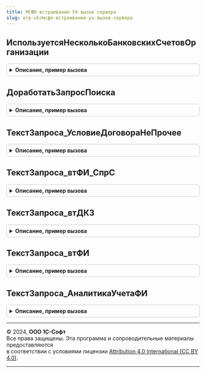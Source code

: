 ```yaml
---
title: МСФО встраивание УХ вызов сервера
slug: erp-uh/мсфо-встраивание-ух-вызов-сервера
---
```



## ИспользуетсяНесколькоБанковскихСчетовОрганизации
<details style="margin: 1em 0; padding: 0.5em; border: 1px solid #ccc; border-radius: 6px;">

<summary style="font-weight: bold; cursor: pointer;">Описание, пример вызова</summary>

```bsl

Функция ИспользуетсяНесколькоБанковскихСчетовОрганизации(ОтборОрганизация) Экспорт
```

Пример вызова
```bsl
Результат = МСФОВстраиваниеУХВызовСервера.ИспользуетсяНесколькоБанковскихСчетовОрганизации(ОтборОрганизация) 
```
</details>

## ДоработатьЗапросПоиска
<details style="margin: 1em 0; padding: 0.5em; border: 1px solid #ccc; border-radius: 6px;">

<summary style="font-weight: bold; cursor: pointer;">Описание, пример вызова</summary>

```bsl

Процедура ДоработатьЗапросПоиска(ТекстЗапроса, ТипСтрокой, ВидУчета = "МСФО", ОтборПоОрганизации = Истина) Экспорт
```

Пример вызова
```bsl
МСФОВстраиваниеУХВызовСервера.ДоработатьЗапросПоиска(ТекстЗапроса, ТипСтрокой, ВидУчета, ОтборПоОрганизации);
```
</details>

## ТекстЗапроса_УсловиеДоговораНеПрочее
<details style="margin: 1em 0; padding: 0.5em; border: 1px solid #ccc; border-radius: 6px;">

<summary style="font-weight: bold; cursor: pointer;">Описание, пример вызова</summary>

```bsl

Функция ТекстЗапроса_УсловиеДоговораНеПрочее(ИмяПоляДоговора = "Субконто2") Экспорт
```

Пример вызова
```bsl
Результат = МСФОВстраиваниеУХВызовСервера.ТекстЗапроса_УсловиеДоговораНеПрочее(ИмяПоляДоговора);
```
</details>

## ТекстЗапроса_втФИ_СпрС
<details style="margin: 1em 0; padding: 0.5em; border: 1px solid #ccc; border-radius: 6px;">

<summary style="font-weight: bold; cursor: pointer;">Описание, пример вызова</summary>

```bsl

Функция ТекстЗапроса_втФИ_СпрС(НомераТаблиц) Экспорт
```

Пример вызова
```bsl
Результат = МСФОВстраиваниеУХВызовСервера.ТекстЗапроса_втФИ_СпрС(НомераТаблиц) 
```
</details>

## ТекстЗапроса_втДКЗ
<details style="margin: 1em 0; padding: 0.5em; border: 1px solid #ccc; border-radius: 6px;">

<summary style="font-weight: bold; cursor: pointer;">Описание, пример вызова</summary>

```bsl

Функция ТекстЗапроса_втДКЗ(НомераТаблиц) Экспорт
```

Пример вызова
```bsl
Результат = МСФОВстраиваниеУХВызовСервера.ТекстЗапроса_втДКЗ(НомераТаблиц) 
```
</details>

## ТекстЗапроса_втФИ
<details style="margin: 1em 0; padding: 0.5em; border: 1px solid #ccc; border-radius: 6px;">

<summary style="font-weight: bold; cursor: pointer;">Описание, пример вызова</summary>

```bsl

Функция ТекстЗапроса_втФИ(НомераТаблиц) Экспорт
```

Пример вызова
```bsl
Результат = МСФОВстраиваниеУХВызовСервера.ТекстЗапроса_втФИ(НомераТаблиц) 
```
</details>

## ТекстЗапроса_АналитикаУчетаФИ
<details style="margin: 1em 0; padding: 0.5em; border: 1px solid #ccc; border-radius: 6px;">

<summary style="font-weight: bold; cursor: pointer;">Описание, пример вызова</summary>

```bsl

Функция ТекстЗапроса_АналитикаУчетаФИ(НомераТаблиц) Экспорт
```

Пример вызова
```bsl
Результат = МСФОВстраиваниеУХВызовСервера.ТекстЗапроса_АналитикаУчетаФИ(НомераТаблиц) 
```
</details>

---

© 2024, **ООО 1С-Софт**  
Все права защищены. Эта программа и сопроводительные материалы предоставляются  
в соответствии с условиями лицензии [Attribution 4.0 International (CC BY 4.0)](https://creativecommons.org/licenses/by/4.0/legalcode).

---
